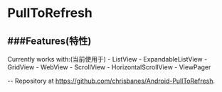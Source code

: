 # PullToRefresh

###Features(特性)
--

  Currently works with:(当前使用于)
    - ListView
    - ExpandableListView
    - GridView
    - WebView
    - ScrollView
    - HorizontalScrollView
    - ViewPager

--
Repository at https://github.com/chrisbanes/Android-PullToRefresh.

